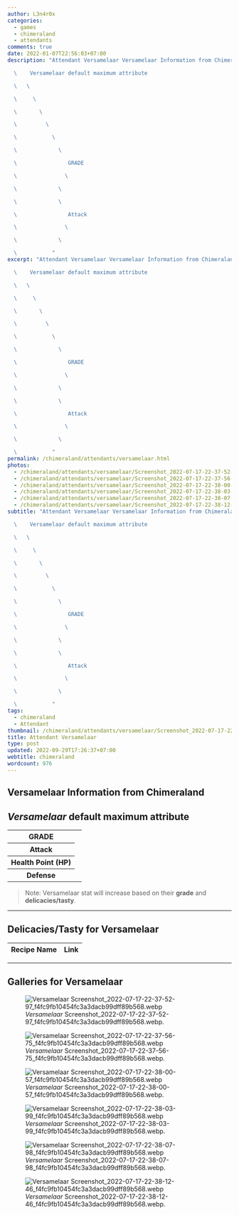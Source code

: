 ```yaml
---
author: L3n4r0x
categories:
  - games
  - chimeraland
  - attendants
comments: true
date: 2022-01-07T22:56:03+07:00
description: "Attendant Versamelaar Versamelaar Information from Chimeraland

  \    Versamelaar default maximum attribute

  \   \ 

  \     \ 

  \       \ 

  \         \ 

  \           \ 

  \             \ 

  \                GRADE

  \               \ 

  \             \ 

  \             \ 

  \                Attack

  \               \ 

  \             \ 

  \           "
excerpt: "Attendant Versamelaar Versamelaar Information from Chimeraland

  \    Versamelaar default maximum attribute

  \   \ 

  \     \ 

  \       \ 

  \         \ 

  \           \ 

  \             \ 

  \                GRADE

  \               \ 

  \             \ 

  \             \ 

  \                Attack

  \               \ 

  \             \ 

  \           "
permalink: /chimeraland/attendants/versamelaar.html
photos:
  - /chimeraland/attendants/versamelaar/Screenshot_2022-07-17-22-37-52-97_f4fc9fb10454fc3a3dacb99dff89b568.webp
  - /chimeraland/attendants/versamelaar/Screenshot_2022-07-17-22-37-56-75_f4fc9fb10454fc3a3dacb99dff89b568.webp
  - /chimeraland/attendants/versamelaar/Screenshot_2022-07-17-22-38-00-57_f4fc9fb10454fc3a3dacb99dff89b568.webp
  - /chimeraland/attendants/versamelaar/Screenshot_2022-07-17-22-38-03-99_f4fc9fb10454fc3a3dacb99dff89b568.webp
  - /chimeraland/attendants/versamelaar/Screenshot_2022-07-17-22-38-07-98_f4fc9fb10454fc3a3dacb99dff89b568.webp
  - /chimeraland/attendants/versamelaar/Screenshot_2022-07-17-22-38-12-46_f4fc9fb10454fc3a3dacb99dff89b568.webp
subtitle: "Attendant Versamelaar Versamelaar Information from Chimeraland

  \    Versamelaar default maximum attribute

  \   \ 

  \     \ 

  \       \ 

  \         \ 

  \           \ 

  \             \ 

  \                GRADE

  \               \ 

  \             \ 

  \             \ 

  \                Attack

  \               \ 

  \             \ 

  \           "
tags:
  - chimeraland
  - Attendant
thumbnail: /chimeraland/attendants/versamelaar/Screenshot_2022-07-17-22-37-52-97_f4fc9fb10454fc3a3dacb99dff89b568.webp
title: Attendant Versamelaar
type: post
updated: 2022-09-29T17:26:37+07:00
webtitle: chimeraland
wordcount: 976
---
```


<link
  rel="stylesheet"
  href="https://rawcdn.githack.com/dimaslanjaka/Web-Manajemen/870a349/css/bootstrap-5-3-0-alpha3-wrapper.css"
/>
<section id="bootstrap-wrapper">
  <div data-bs-theme="dark">
    <h2>Versamelaar Information from Chimeraland</h2>
    <h2 id="attribute"><i>Versamelaar</i> default maximum attribute</h2>
    <div class="row">
      <div class="col mb-2">
        <div class="card">
          <div class="card-body">
            <table>
              <tr>
                <th>GRADE</th>
                <td><br /></td>
              </tr>
              <tr>
                <th>Attack</th>
                <td></td>
              </tr>
              <tr>
                <th>Health Point (HP)</th>
                <td></td>
              </tr>
              <tr>
                <th>Defense</th>
                <td></td>
              </tr>
            </table>
          </div>
        </div>
      </div>
    </div>
    <blockquote class="bd-callout bd-callout-warning">
      Note: Versamelaar stat will increase based on their <b>grade</b> and
      <b>delicacies/tasty</b>.
    </blockquote>
    <hr />
    <h2 id="delicacies">Delicacies/Tasty for Versamelaar</h2>
    <div class="card">
      <div class="card-body">
        <div class="table-responsive">
          <table class="table table-striped">
            <thead>
              <tr>
                <th>Recipe Name</th>
                <th>Link</th>
              </tr>
            </thead>
            <tbody></tbody>
          </table>
        </div>
      </div>
    </div>
    <hr />
    <div id="gallery">
      <h2>Galleries for Versamelaar</h2>
      <div class="row">
        <div class="col-lg-6 col-12">
          <figure>
            <img
              src="https://www.webmanajemen.com/chimeraland/attendants/versamelaar/Screenshot_2022-07-17-22-37-52-97_f4fc9fb10454fc3a3dacb99dff89b568.webp"
              alt="Versamelaar Screenshot_2022-07-17-22-37-52-97_f4fc9fb10454fc3a3dacb99dff89b568.webp"
            />
            <figcaption style="word-wrap: break-word">
              <i>Versamelaar</i>
              Screenshot_2022-07-17-22-37-52-97_f4fc9fb10454fc3a3dacb99dff89b568.webp.
            </figcaption>
          </figure>
        </div>
        <div class="col-lg-6 col-12">
          <figure>
            <img
              src="https://www.webmanajemen.com/chimeraland/attendants/versamelaar/Screenshot_2022-07-17-22-37-56-75_f4fc9fb10454fc3a3dacb99dff89b568.webp"
              alt="Versamelaar Screenshot_2022-07-17-22-37-56-75_f4fc9fb10454fc3a3dacb99dff89b568.webp"
            />
            <figcaption style="word-wrap: break-word">
              <i>Versamelaar</i>
              Screenshot_2022-07-17-22-37-56-75_f4fc9fb10454fc3a3dacb99dff89b568.webp.
            </figcaption>
          </figure>
        </div>
        <div class="col-lg-6 col-12">
          <figure>
            <img
              src="https://www.webmanajemen.com/chimeraland/attendants/versamelaar/Screenshot_2022-07-17-22-38-00-57_f4fc9fb10454fc3a3dacb99dff89b568.webp"
              alt="Versamelaar Screenshot_2022-07-17-22-38-00-57_f4fc9fb10454fc3a3dacb99dff89b568.webp"
            />
            <figcaption style="word-wrap: break-word">
              <i>Versamelaar</i>
              Screenshot_2022-07-17-22-38-00-57_f4fc9fb10454fc3a3dacb99dff89b568.webp.
            </figcaption>
          </figure>
        </div>
        <div class="col-lg-6 col-12">
          <figure>
            <img
              src="https://www.webmanajemen.com/chimeraland/attendants/versamelaar/Screenshot_2022-07-17-22-38-03-99_f4fc9fb10454fc3a3dacb99dff89b568.webp"
              alt="Versamelaar Screenshot_2022-07-17-22-38-03-99_f4fc9fb10454fc3a3dacb99dff89b568.webp"
            />
            <figcaption style="word-wrap: break-word">
              <i>Versamelaar</i>
              Screenshot_2022-07-17-22-38-03-99_f4fc9fb10454fc3a3dacb99dff89b568.webp.
            </figcaption>
          </figure>
        </div>
        <div class="col-lg-6 col-12">
          <figure>
            <img
              src="https://www.webmanajemen.com/chimeraland/attendants/versamelaar/Screenshot_2022-07-17-22-38-07-98_f4fc9fb10454fc3a3dacb99dff89b568.webp"
              alt="Versamelaar Screenshot_2022-07-17-22-38-07-98_f4fc9fb10454fc3a3dacb99dff89b568.webp"
            />
            <figcaption style="word-wrap: break-word">
              <i>Versamelaar</i>
              Screenshot_2022-07-17-22-38-07-98_f4fc9fb10454fc3a3dacb99dff89b568.webp.
            </figcaption>
          </figure>
        </div>
        <div class="col-lg-6 col-12">
          <figure>
            <img
              src="https://www.webmanajemen.com/chimeraland/attendants/versamelaar/Screenshot_2022-07-17-22-38-12-46_f4fc9fb10454fc3a3dacb99dff89b568.webp"
              alt="Versamelaar Screenshot_2022-07-17-22-38-12-46_f4fc9fb10454fc3a3dacb99dff89b568.webp"
            />
            <figcaption style="word-wrap: break-word">
              <i>Versamelaar</i>
              Screenshot_2022-07-17-22-38-12-46_f4fc9fb10454fc3a3dacb99dff89b568.webp.
            </figcaption>
          </figure>
        </div>
      </div>
    </div>
  </div>
</section>